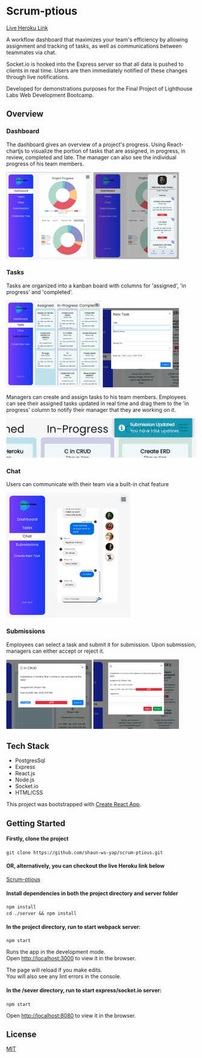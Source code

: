 # Scrum-ptious

[Live Heroku Link](https://shaun-scrumptious.herokuapp.com/)

A workflow dashboard that maximizes your team's efficiency by allowing assignment and tracking of tasks, as well as communications between teammates via chat. 

Socket.io is hooked into the Express server so that all data is pushed to clients in real time. Users are then immediately notified of these changes through live notifications.

Developed for demonstrations purposes for the Final Project of Lighthouse Labs Web Development Bootcamp.

## Overview

### Dashboard

The dashboard gives an overview of a project's progress. Using React-chartjs to visualize the portion of tasks that are assigned, in progress, in review, completed and late. The manager can also see the individual progress of his team members. 

<p float="left">
  <img alt="Responive user interface with collapsible side menu" src="/docs/ui-dashboard.png" width="45%" />
  <img alt="Responive user interface with collapsible side menu" src="./docs/ui-expanded-userInfo.png" width="45%" /> 
</p>

### Tasks

Tasks are organized into a kanban board with columns for 'assigned', 'in progress' and 'completed'.

<p float="left">
  <img alt="Kanban board for 'assigned','in-progress' and 'completed' tasks" src="./docs/tasks-kanban.png" width="50%" />
  <img alt="Manager modal for creating tasks" src="./docs/create-new-task.png" width="40%" />
</p>

Managers can create and assign tasks to his team members. Employees can see their assigned tasks updated in real time and drag them to the 'in progress' column to notify their manager that they are working on it. 

![Realtime Notification](./docs/user-notification.png)

### Chat

Users can communicate with their team via a built-in chat feature

<img alt="Chat feature" src="./docs/real-time-chat.png" width="65%" />

### Submissions

Employees can select a task and submit it for submission. Upon submission, managers can either accept or reject it.

<p float="left">
  <img alt="employee submission" src="./docs/employee-submission.png" width="45%" />
  <img alt="manager review" src="./docs/review-submission.png" width="45%" />
</p>
 

## Tech Stack
* PostgresSql
* Express
* React.js
* Node.js
* Socket.io
* HTML/CSS

This project was bootstrapped with [Create React App](https://github.com/facebook/create-react-app).

## Getting Started

#### Firstly, clone the project

`git clone https://github.com/shaun-ws-yap/scrum-ptious.git`

#### OR, alternatively, you can checkout the live Heroku link below

[Scrum-ptious](https://shaun-scrumptious.herokuapp.com/)

#### Install dependencies in both the project directory and server folder

`npm install`\
`cd ./server && npm install`

#### In the project directory, run to start webpack server:

`npm start`

Runs the app in the development mode.\
Open [http://localhost:3000](http://localhost:3000) to view it in the browser.

The page will reload if you make edits.\
You will also see any lint errors in the console.

#### In the /sever directory, run to start express/socket.io server:

`npm start` 

Open [http://localhost:8080](http://localhost:8080) to view it in the browser.

## License
[MIT](htps://choosealicense.com/licenses/mit/)
